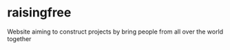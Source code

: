 # raisingfree
Website aiming to construct projects by bring people from all over the world together
